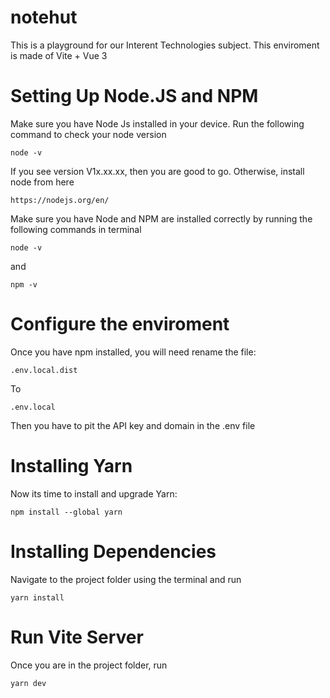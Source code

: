 # notehut

This is a playground for our Interent Technologies subject. This enviroment is made of Vite + Vue 3

# Setting Up Node.JS and NPM

Make sure you have Node Js installed in your device. Run the following command to check your node version

```
node -v
```

If you see version V1x.xx.xx, then you are good to go. Otherwise, install node from here

```
https://nodejs.org/en/
```

Make sure you have Node and NPM are installed correctly by running the following commands in terminal

```
node -v
```

and

```
npm -v
```

# Configure the enviroment

Once you have npm installed, you will need rename the file:

```
.env.local.dist
```

To

```
.env.local
```

Then you have to pit the API key and domain in the .env file

# Installing Yarn

Now its time to install and upgrade Yarn:

```
npm install --global yarn
```

# Installing Dependencies

Navigate to the project folder using the terminal and run

```
yarn install
```

# Run Vite Server

Once you are in the project folder, run

```
yarn dev
```
